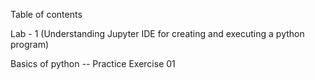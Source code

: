 Table of contents

Lab - 1 (Understanding Jupyter IDE for creating and executing a python program)

Basics of python -- Practice Exercise 01
